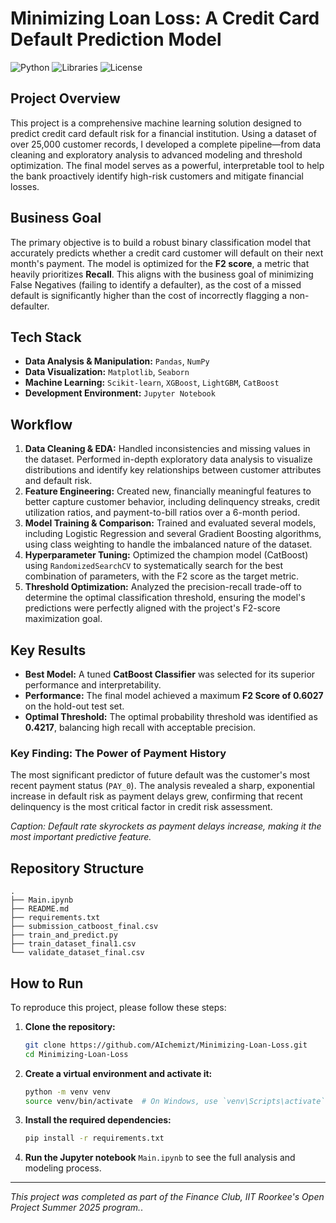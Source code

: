 # Minimizing Loan Loss: A Credit Card Default Prediction Model

![Python](https://img.shields.io/badge/Python-3.9+-blue.svg)
![Libraries](https://img.shields.io/badge/Libraries-Pandas%20%7C%20Scikit--learn%20%7C%20CatBoost-orange.svg)
![License](https://img.shields.io/badge/License-MIT-green.svg)

## Project Overview

This project is a comprehensive machine learning solution designed to predict credit card default risk for a financial institution. Using a dataset of over 25,000 customer records, I developed a complete pipeline—from data cleaning and exploratory analysis to advanced modeling and threshold optimization. The final model serves as a powerful, interpretable tool to help the bank proactively identify high-risk customers and mitigate financial losses.

## Business Goal

The primary objective is to build a robust binary classification model that accurately predicts whether a credit card customer will default on their next month's payment. The model is optimized for the **F2 score**, a metric that heavily prioritizes **Recall**. This aligns with the business goal of minimizing False Negatives (failing to identify a defaulter), as the cost of a missed default is significantly higher than the cost of incorrectly flagging a non-defaulter.

## Tech Stack

- **Data Analysis & Manipulation:** `Pandas`, `NumPy`
- **Data Visualization:** `Matplotlib`, `Seaborn`
- **Machine Learning:** `Scikit-learn`, `XGBoost`, `LightGBM`, `CatBoost`
- **Development Environment:** `Jupyter Notebook`

## Workflow

1.  **Data Cleaning & EDA:** Handled inconsistencies and missing values in the dataset. Performed in-depth exploratory data analysis to visualize distributions and identify key relationships between customer attributes and default risk.
2.  **Feature Engineering:** Created new, financially meaningful features to better capture customer behavior, including delinquency streaks, credit utilization ratios, and payment-to-bill ratios over a 6-month period.
3.  **Model Training & Comparison:** Trained and evaluated several models, including Logistic Regression and several Gradient Boosting algorithms, using class weighting to handle the imbalanced nature of the dataset.
4.  **Hyperparameter Tuning:** Optimized the champion model (CatBoost) using `RandomizedSearchCV` to systematically search for the best combination of parameters, with the F2 score as the target metric.
5.  **Threshold Optimization:** Analyzed the precision-recall trade-off to determine the optimal classification threshold, ensuring the model's predictions were perfectly aligned with the project's F2-score maximization goal.

## Key Results

- **Best Model:** A tuned **CatBoost Classifier** was selected for its superior performance and interpretability.
- **Performance:** The final model achieved a maximum **F2 Score of 0.6027** on the hold-out test set.
- **Optimal Threshold:** The optimal probability threshold was identified as **0.4217**, balancing high recall with acceptable precision.

### Key Finding: The Power of Payment History

The most significant predictor of future default was the customer's most recent payment status (`PAY_0`). The analysis revealed a sharp, exponential increase in default risk as payment delays grew, confirming that recent delinquency is the most critical factor in credit risk assessment.


*Caption: Default rate skyrockets as payment delays increase, making it the most important predictive feature.*

## Repository Structure

```
.
├── Main.ipynb
├── README.md
├── requirements.txt
├── submission_catboost_final.csv
├── train_and_predict.py
├── train_dataset_final1.csv
└── validate_dataset_final.csv
```

## How to Run

To reproduce this project, please follow these steps:

1.  **Clone the repository:**
    ```bash
    git clone https://github.com/AIchemizt/Minimizing-Loan-Loss.git
    cd Minimizing-Loan-Loss
    ```
2.  **Create a virtual environment and activate it:**
    ```bash
    python -m venv venv
    source venv/bin/activate  # On Windows, use `venv\Scripts\activate`
    ```
3.  **Install the required dependencies:**
    ```bash
    pip install -r requirements.txt
    ```
4.  **Run the Jupyter notebook** `Main.ipynb` to see the full analysis and modeling process.

---
*This project was completed as part of the Finance Club, IIT Roorkee's Open Project Summer 2025 program.*.